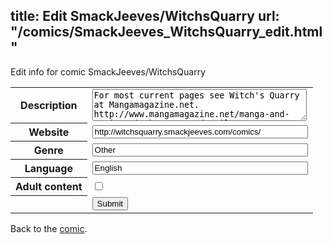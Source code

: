 title: Edit SmackJeeves/WitchsQuarry
url: "/comics/SmackJeeves_WitchsQuarry_edit.html"
---
Edit info for comic SmackJeeves/WitchsQuarry

<form name="comic" action="http://gaepostmail.appspot.com/comic/" method="post">
<table class="comicinfo">
<tr>
<th>Description</th><td><textarea name="description" cols="40" rows="3">For most current pages see Witch's Quarry at Mangamagazine.net. http://www.mangamagazine.net/manga-and-comics/Witchs-Quarry/detail-page/357?lang=en Currently Updating Here Tues-Fri 3:00am EST! This is the tale of Sir Veolynn Moreshire's greatest and strangest achievement. Fate would have her/him led by the whims of a powerful witch. This is what really happened in the Second Great War for Oladuan; when heroes and villains were neither righteous or evil. There were other hidden creatures that placed high stakes in the outcome of the human's conflict. And there were a great many funny things that just didn't go as planned. All's fair game in love, war and species propagation! Rated PG-13 *warning* some adult situations/humor/GLBT themes Rogue X Knight Intermission short story of Wesyng Reedle meets a man who shares the same face, Sir Deshad Bright. Suggested age +16 for mature themes.</textarea></td>
</tr>
<tr>
<th>Website</th><td><input type="text" name="url" value="http://witchsquarry.smackjeeves.com/comics/" size="40"/></td>
</tr>
<tr>
<th>Genre</th><td><input type="text" name="genre" value="Other" size="40"/></td>
</tr>
<tr>
<th>Language</th><td><input type="text" name="language" value="English" size="40"/></td>
</tr>
<tr>
<th>Adult content</th><td><input type="checkbox" name="adult" value="adult" /></td>
</tr>
<tr>
<th></th><td>
<input type="hidden" name="comic" value="SmackJeeves_WitchsQuarry" />
<input type="submit" name="submit" value="Submit" />
</td>
</tr>
</table>
</form>

Back to the [comic](SmackJeeves_WitchsQuarry.html).
